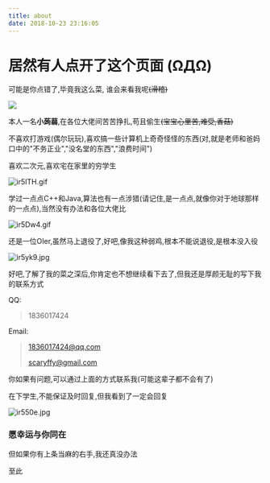 ```yaml
---
title: about
date: 2018-10-23 23:16:05
---
```

# 居然有人点开了这个页面 (ΩДΩ)

可能是你点错了,毕竟我这么菜,
谁会来看我呢~~(滑稽)~~

![](https://s1.ax1x.com/2018/10/24/ir5US0.png)

本人一名**小蒟蒻**,在各位大佬间苦苦挣扎,苟且偷生~~(宝宝心里苦,难受,香菇)~~

不喜欢打游戏(偶尔玩玩),喜欢搞一些计算机上奇奇怪怪的东西(对,就是老师和爸妈口中的"不务正业","没名堂的东西","浪费时间")

喜欢二次元,喜欢宅在家里的穷学生

![ir5ITH.gif](https://s1.ax1x.com/2018/10/24/ir5ITH.gif)

学过一点点C++和Java,算法也有一点涉猎(请记住,是一点点,就像你对于地球那样的一点点),当然没有办法和各位大佬比

![ir5Dw4.gif](https://s1.ax1x.com/2018/10/24/ir5Dw4.gif)

还是一位OIer,虽然马上退役了,好吧,像我这种弱鸡,根本不能说退役,是根本没入役

![ir5yk9.jpg](https://s1.ax1x.com/2018/10/24/ir5yk9.jpg)

好吧,了解了我的菜之深后,你肯定也不想继续看下去了,但我还是厚颜无耻的写下我的联系方式

QQ: 
> 1836017424

Email: 
> 1836017424@qq.com 
>
> scaryffy@gmail.com

你如果有问题,可以通过上面的方式联系我(可能这辈子都不会有了)

在下学生,不能保证及时回复,但我看到了一定会回复

![ir550e.jpg](https://s1.ax1x.com/2018/10/24/ir550e.jpg)

### 愿幸运与你同在

但如果你有上条当麻的右手,我还真没办法

至此